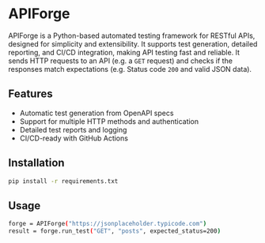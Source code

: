 # APIForge

APIForge is a Python-based automated testing framework for RESTful APIs, designed for simplicity and extensibility. It supports test generation, detailed reporting, and CI/CD integration, making API testing fast and reliable. It sends HTTP requests to an API (e.g. a `GET` request) and checks if the responses match expectations (e.g. Status code `200` and valid JSON data).

## Features
- Automatic test generation from OpenAPI specs
- Support for multiple HTTP methods and authentication
- Detailed test reports and logging
- CI/CD-ready with GitHub Actions

## Installation
```bash
pip install -r requirements.txt
```

## Usage
```bash
forge = APIForge("https://jsonplaceholder.typicode.com")
result = forge.run_test("GET", "posts", expected_status=200)
```